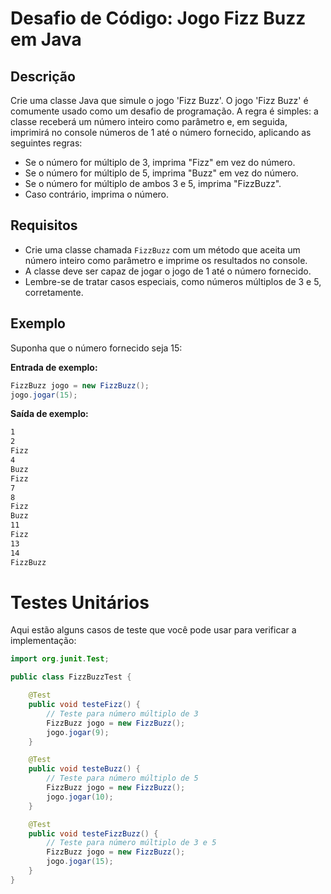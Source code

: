 # Desafio de Código: Jogo Fizz Buzz em Java

## Descrição

Crie uma classe Java que simule o jogo 'Fizz Buzz'. O jogo 'Fizz Buzz' é comumente usado como um desafio de programação. A regra é simples: a classe receberá um número inteiro como parâmetro e, em seguida, imprimirá no console números de 1 até o número fornecido, aplicando as seguintes regras:

- Se o número for múltiplo de 3, imprima "Fizz" em vez do número.
- Se o número for múltiplo de 5, imprima "Buzz" em vez do número.
- Se o número for múltiplo de ambos 3 e 5, imprima "FizzBuzz".
- Caso contrário, imprima o número.

## Requisitos

- Crie uma classe chamada `FizzBuzz` com um método que aceita um número inteiro como parâmetro e imprime os resultados no console.
- A classe deve ser capaz de jogar o jogo de 1 até o número fornecido.
- Lembre-se de tratar casos especiais, como números múltiplos de 3 e 5, corretamente.

## Exemplo

Suponha que o número fornecido seja 15:

**Entrada de exemplo:**
```java
FizzBuzz jogo = new FizzBuzz();
jogo.jogar(15);
```

**Saída de exemplo:**
```Bash
1
2
Fizz
4
Buzz
Fizz
7
8
Fizz
Buzz
11
Fizz
13
14
FizzBuzz
```

# Testes Unitários
Aqui estão alguns casos de teste que você pode usar para verificar a implementação:

```java
import org.junit.Test;

public class FizzBuzzTest {

    @Test
    public void testeFizz() {
        // Teste para número múltiplo de 3
        FizzBuzz jogo = new FizzBuzz();
        jogo.jogar(9);
    }

    @Test
    public void testeBuzz() {
        // Teste para número múltiplo de 5
        FizzBuzz jogo = new FizzBuzz();
        jogo.jogar(10);
    }

    @Test
    public void testeFizzBuzz() {
        // Teste para número múltiplo de 3 e 5
        FizzBuzz jogo = new FizzBuzz();
        jogo.jogar(15);
    }
}


